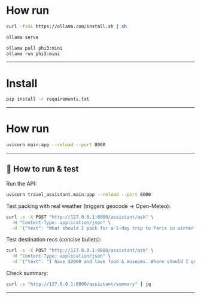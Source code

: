 # How run 
```sh
curl -fsSL https://ollama.com/install.sh | sh

ollama serve

ollama pull phi3:mini
ollama run phi3:mini 
```
----
# Install 
```sh 
pip install -r requirements.txt
```
---

# How run 
```sh
uvicorn main:app --reload --port 8000
```

---



## 🧪 How to run & test

Run the API:

```bash
uvicorn travel_assistant.main:app --reload --port 8000
```

Test packing with real weather (triggers geocode → Open-Meteo):

```bash
curl -s -X POST "http://127.0.0.1:8000/assistant/ask" \
  -H "Content-Type: application/json" \
  -d '{"text": "What should I pack for a 5-day trip to Paris in winter?"}' | jq
```

Test destination recs (concise bullets):

```bash
curl -s -X POST "http://127.0.0.1:8000/assistant/ask" \
  -H "Content-Type: application/json" \
  -d '{"text": "I have $2000 and love food & museums. Where should I go in Europe?"}' | jq
```

Check summary:

```bash
curl -s "http://127.0.0.1:8000/assistant/summary" | jq
```

---

